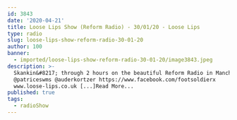 ```yaml
---
id: 3843
date: '2020-04-21'
title: Loose Lips Show (Reform Radio) - 30/01/20 - Loose Lips
type: radio
slug: loose-lips-show-reform-radio-30-01-20
author: 100
banner:
  - imported/loose-lips-show-reform-radio-30-01-20/image3843.jpeg
description: >-
  Skankin&#8217; through 2 hours on the beautiful Reform Radio in Manchester.
  @patriceswms @auderkortzer https://www.facebook.com/footsoldierx
  www.loose-lips.co.uk [...]Read More...
published: true
tags:
  - radioShow
---
```

